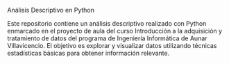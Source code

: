 Análisis Descriptivo en Python

Este repositorio contiene un análisis descriptivo realizado con Python enmarcado en el proyecto de aula del curso Introducción a la adquisición y tratamiento de datos del programa de Ingeniería Informática de Aunar Villavicencio. El objetivo es explorar y visualizar datos utilizando técnicas estadísticas básicas para obtener información relevante.











